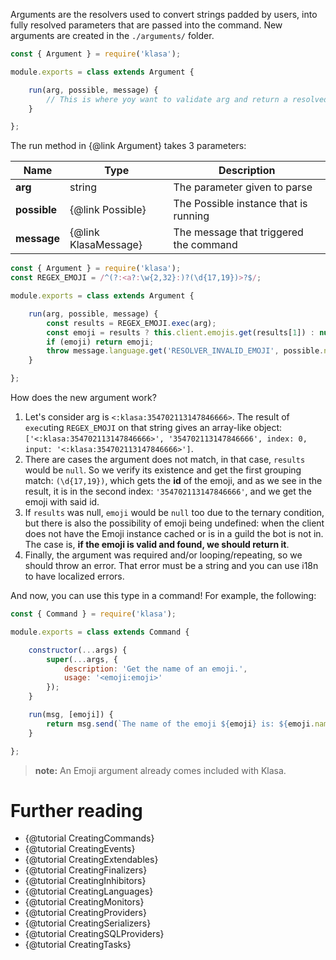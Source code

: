 Arguments are the resolvers used to convert strings padded by users, into fully resolved parameters that are passed into the command. New arguments are created in the `./arguments/` folder.

```javascript
const { Argument } = require('klasa');

module.exports = class extends Argument {

	run(arg, possible, message) {
		// This is where yoy want to validate arg and return a resolved param or throw an error
	}

};
```

The run method in {@link Argument} takes 3 parameters:

| Name             | Type                 | Description                            |
| ---------------- | -------------------- | -------------------------------------- |
| **arg**          | string               | The parameter given to parse           |
| **possible**     | {@link Possible}     | The Possible instance that is running  |
| **message**      | {@link KlasaMessage} | The message that triggered the command |

```javascript
const { Argument } = require('klasa');
const REGEX_EMOJI = /^(?:<a?:\w{2,32}:)?(\d{17,19})>?$/;

module.exports = class extends Argument {

	run(arg, possible, message) {
		const results = REGEX_EMOJI.exec(arg);
		const emoji = results ? this.client.emojis.get(results[1]) : null;
		if (emoji) return emoji;
		throw message.language.get('RESOLVER_INVALID_EMOJI', possible.name);
	}

};
```

How does the new argument work?

1. Let's consider arg is `<:klasa:354702113147846666>`. The result of `exec`uting `REGEX_EMOJI` on that string gives an array-like object: `['<:klasa:354702113147846666>', '354702113147846666', index: 0, input: '<:klasa:354702113147846666>']`.
1. There are cases the argument does not match, in that case, `results` would be `null`. So we verify its existence and get the first grouping match: `(\d{17,19})`, which gets the **id** of the emoji, and as we see in the result, it is in the second index: `'354702113147846666'`, and we get the emoji with said id.
1. If `results` was null, `emoji` would be `null` too due to the ternary condition, but there is also the possibility of emoji being undefined: when the client does not have the Emoji instance cached or is in a guild the bot is not in. The case is, **if the emoji is valid and found, we should return it**.
1. Finally, the argument was required and/or looping/repeating, so we should throw an error. That error must be a string and you can use i18n to have localized errors.

And now, you can use this type in a command! For example, the following:

```javascript
const { Command } = require('klasa');

module.exports = class extends Command {

	constructor(...args) {
		super(...args, {
			description: 'Get the name of an emoji.',
			usage: '<emoji:emoji>'
		});
	}

	run(msg, [emoji]) {
		return msg.send(`The name of the emoji ${emoji} is: ${emoji.name}`);
	}

};
```

>**note:** An Emoji argument already comes included with Klasa.

# Further reading

- {@tutorial CreatingCommands}
- {@tutorial CreatingEvents}
- {@tutorial CreatingExtendables}
- {@tutorial CreatingFinalizers}
- {@tutorial CreatingInhibitors}
- {@tutorial CreatingLanguages}
- {@tutorial CreatingMonitors}
- {@tutorial CreatingProviders}
- {@tutorial CreatingSerializers}
- {@tutorial CreatingSQLProviders}
- {@tutorial CreatingTasks}
